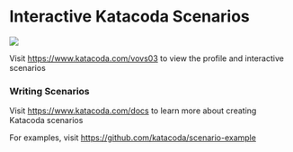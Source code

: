 # Interactive Katacoda Scenarios

[![](http://shields.katacoda.com/katacoda/vovs03/count.svg)](https://www.katacoda.com/vovs03 "Get your profile on Katacoda.com")

Visit https://www.katacoda.com/vovs03 to view the profile and interactive scenarios

### Writing Scenarios
Visit https://www.katacoda.com/docs to learn more about creating Katacoda scenarios

For examples, visit https://github.com/katacoda/scenario-example
